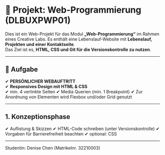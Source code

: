 # 📄 Projekt: Web-Programmierung (DLBUXPWP01)  

Dies ist ein Web-Projekt für das Modul **„Web-Programmierung“** im Rahmen eines Creative Labs.
Es enthält eine Lebenslauf-Website mit **Lebenslauf, Projekten und einer Kontaktseite**.  
Das Ziel ist es, **HTML, CSS und Git für die Versionskontrolle zu nutzen**.  

---

## 🌟 Aufgabe  
✔ **PERSÖNLICHER WEBAUFTRITT**  
✔ **Responsives Design mit HTML & CSS**  
✔ min. 4 verlinkte Seiten
✔ Media Querien (min. 1 Breakpoint) 
✔ Zur Anordnung von Elementen wird Flexbox und/oder Grid genutzt

---

## 1. Konzeptionsphase  
✔ Auflistung & Skizzen
✔ HTML-Code schreiben (unter Versionskontrolle)
✔ Vorgaben für Barrierefreiheit beachten
✔  optional: CSS

---
Studentin: Denise Chen (Matrikelnr. 32210003)
